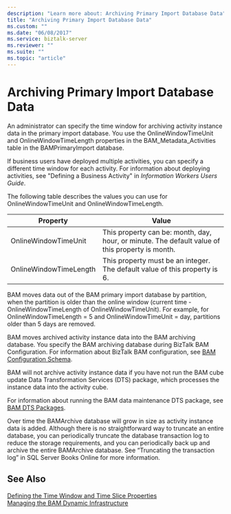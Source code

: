 ```yaml
---
description: "Learn more about: Archiving Primary Import Database Data"
title: "Archiving Primary Import Database Data"
ms.custom: ""
ms.date: "06/08/2017"
ms.service: biztalk-server
ms.reviewer: ""
ms.suite: ""
ms.topic: "article"
---
```

# Archiving Primary Import Database Data
An administrator can specify the time window for archiving activity instance data in the primary import database. You use the OnlineWindowTimeUnit and OnlineWindowTimeLength properties in the BAM_Metadata_Activities table in the BAMPrimaryImport database.  
  
 If business users have deployed multiple activities, you can specify a different time window for each activity. For information about deploying activities, see "Defining a Business Activity" in *Information Workers Users Guide*.  
  
 The following table describes the values you can use for OnlineWindowTimeUnit and OnlineWindowTimeLength.  
  
|Property|Value|  
|--------------|-----------|  
|OnlineWindowTimeUnit|This property can be: month, day, hour, or minute. The default value of this property is month.|  
|OnlineWindowTimeLength|This property must be an integer. The default value of this property is 6.|  
  
 BAM moves data out of the BAM primary import database by partition, when the partition is older than the online window (current time - OnlineWindowTimeLength of OnlineWindowTimeUnit). For example, for OnlineWindowTimeLength = 5 and OnlineWindowTimeUnit = day, partitions older than 5 days are removed.  
  
 BAM moves archived activity instance data into the BAM archiving database. You specify the BAM archiving database during BizTalk BAM Configuration. For information about BizTalk BAM configuration, see [BAM Configuration Schema](../core/bam-configuration-schema.md).  
  
 BAM will not archive activity instance data if you have not run the BAM cube update Data Transformation Services (DTS) package, which processes the instance data into the activity cube.  
  
 For information about running the BAM data maintenance DTS package, see [BAM DTS Packages](../core/bam-dts-packages.md).  
  
 Over time the BAMArchive database will grow in size as activity instance data is added. Although there is no straightforward way to truncate an entire database, you can periodically truncate the database transaction log to reduce the storage requirements, and you can periodically back up and archive the entire BAMArchive database. See “Truncating the transaction log” in SQL Server Books Online for more information.  
  
## See Also  
 [Defining the Time Window and Time Slice Properties](../core/defining-the-time-window-and-time-slice-properties.md)   
 [Managing the BAM Dynamic Infrastructure](../core/managing-the-bam-dynamic-infrastructure.md)
